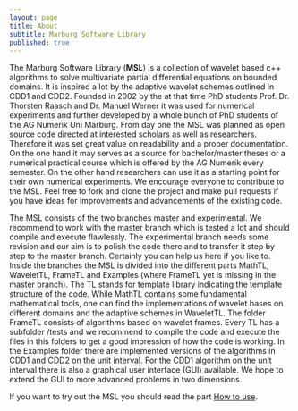 ```yaml
---
layout: page
title: About
subtitle: Marburg Software Library
published: true
---
```


The Marburg Software Library (**MSL**) is a collection of wavelet based c++ algorithms to solve multivariate partial differential equations on bounded domains. It is inspired a lot by the adaptive wavelet schemes outlined in CDD1 and CDD2. Founded in 2002 by the at that time PhD students Prof. Dr. Thorsten Raasch and Dr. Manuel Werner it was used for numerical experiments and further developed by a whole bunch of PhD students of the AG Numerik Uni Marburg. From day one the MSL was planned as open source code directed at interested scholars as well as researchers. Therefore it was set great value on readability and a proper documentation. On the one hand it may serves as a source for bachelor/master theses or a numerical practical course which is offered by the AG Numerik every semester. On the other hand researchers can use it as a starting point for their own numerical experiments. 
We encourage everyone to contribute to the MSL. Feel free to fork and clone the project and make pull requests if you have ideas for improvements and advancements of the existing code.

The MSL consists of the two branches master and experimental. We recommend to work with the master branch which is tested a lot and should compile and execute flawlessly. The experimental branch needs some revision and our aim is to polish the code there and to transfer it step by step to the master branch. Certainly you can help us here if you like to. 
Inside the branches the MSL is divided into the different parts MathTL, WaveletTL, FrameTL and Examples (where FrameTL yet is missing in the master branch). The TL stands for template library indicating the template structure of the code. While MathTL contains some fundamental mathematical tools, one can find the implementations of wavelet bases on different domains and the adaptive schemes in WaveletTL. The folder FrameTL consists of algorithms based on wavelet frames.
Every TL has a subfolder /tests and we recommend to compile the code and execute the files in this folders to get a good impression of how the code is working. In the Examples folder there are implemented versions of the algorithms in CDD1 and CDD2 on the unit interval. For the CDD1 algorithm on the unit interval there is also a graphical user interface (GUI) available. We hope to extend the GUI to more advanced problems in two dimensions. 

If you want to try out the MSL you should read the part [How to use](howto).
